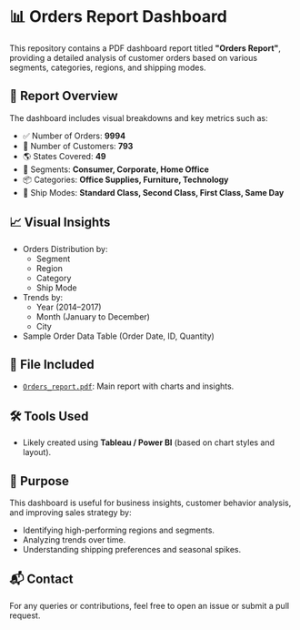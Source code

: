 # 📊 Orders Report Dashboard

This repository contains a PDF dashboard report titled **"Orders Report"**, providing a detailed analysis of customer orders based on various segments, categories, regions, and shipping modes.

## 📄 Report Overview

The dashboard includes visual breakdowns and key metrics such as:

- ✅ Number of Orders: **9994**
- 👤 Number of Customers: **793**
- 🌎 States Covered: **49**
- 🧩 Segments: **Consumer, Corporate, Home Office**
- 📦 Categories: **Office Supplies, Furniture, Technology**
- 🚚 Ship Modes: **Standard Class, Second Class, First Class, Same Day**

## 📈 Visual Insights

- Orders Distribution by:
  - Segment
  - Region
  - Category
  - Ship Mode
- Trends by:
  - Year (2014–2017)
  - Month (January to December)
  - City
- Sample Order Data Table (Order Date, ID, Quantity)

## 📁 File Included

- [`Orders_report.pdf`](Orders_report%20(1).pdf): Main report with charts and insights.

## 🛠 Tools Used

- Likely created using **Tableau / Power BI** (based on chart styles and layout).

## 📌 Purpose

This dashboard is useful for business insights, customer behavior analysis, and improving sales strategy by:
- Identifying high-performing regions and segments.
- Analyzing trends over time.
- Understanding shipping preferences and seasonal spikes.

## 📬 Contact

For any queries or contributions, feel free to open an issue or submit a pull request.
